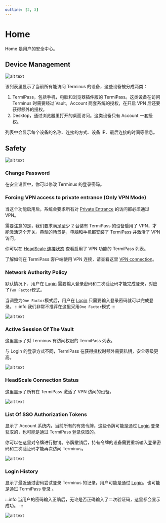 ```yaml
---
outline: [2, 3]
---
```


# Home

Home 是用户的安全中心。

## Device Management

![alt text](/images/how-to/terminus/home01.png)

该列表里显示了当前所有能访问 Terminus 的设备，这些设备被分成两类：

1. TermiPass，包括手机，电脑和浏览器插件版的 TermiPass。这类设备在访问 Terminus 时需要经过 Vault，Account 两套系统的授权，在开启 VPN 后还要获得额外的授权。
2. Desktop，通过浏览器里打开的桌面访问。这类设备只有 Account 一套授权。

列表中会显示每个设备的名称、连接的方式、设备 IP、最后连接的时间等信息。

## Safety

![alt text](/images/how-to/terminus/home02.png)

### Change Password

在安全设置中，你可以修改 Terminus 的登录密码。

### Forcing VPN access to private entrance (Only VPN Mode)

当这个功能启用后，系统会要求所有对 [Private Entrance](../../../overview/terminus/network.md#private-entrance) 的访问都必须通过 VPN。

需要注意的是，我们要求满足至少 2 台装有 TermiPass 的设备启用了 VPN，才能激活这个开关。典型的场景是，电脑和手机都安装了 TermiPass 并激活了 VPN 访问。

你可以在 [HeadScale 连接状态](#headscale-的连接状态) 查看启用了 VPN 功能的 TermiPass 列表。<br>

了解如何在 TermiPass 客户端使用 VPN 连接，请查看这里 [VPN connection](../../termipass/manage-terminus.md#vpn-connection)。

### Network Authority Policy

默认情况下，用户在 [Login](../setup/login.md) 需要输入登录密码和二次验证码才能完成登录，对应了`Two Factor`模式。

当调整为`One Factor`模式后，用户在 [Login](../setup/login.md) 只需要输入登录密码就可以完成登录。
:::info
我们非常不推荐在这里采用`One Factor`模式
:::

![alt text](/images/how-to/terminus/network_authority_policy.png)

### Active Session Of The Vault

这里显示了对 Terminus 有访问权限的 TermiPass 列表。

与 Login 的登录方式不同，TermiPass 在获得授权时额外需要私钥，安全等级更高。

![alt text](/images/how-to/terminus/active_session_of_the_vault.png)

### HeadScale Connection Status

这里显示了所有在 TermiPass 激活了 VPN 访问的设备。

![alt text](/images/how-to/terminus/headScale_connection_status.png)

### List Of SSO Authorization Tokens

显示了 Account 系统内，当前所有的有效令牌，这些令牌可能是通过 [Login](../setup/login.md) 登录获取的，也可能是通过 TermiPass 登录获取的。

你可以在这里对令牌进行撤销。令牌撤销后，持有令牌的设备需要重新输入登录密码和二次验证码才能再次访问 Terminus。

![alt text](/images/how-to/terminus/list_of_sso_authorization_tokens.png)

### Login History

显示了最近通过密码尝试登录 Terminus 的记录，用户可能是通过 [Login](../setup/login.md)，也可能是通过 TermiPass 登录 。

:::info
当用户的密码输入正确后，无论是否正确输入了二次验证码，这里都会显示成功。
:::

![alt text](/images/how-to/terminus/login_history.png)
